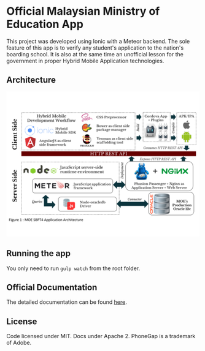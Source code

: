 # Official Malaysian Ministry of Education App
This project was developed using Ionic with a Meteor backend. The sole feature of this app is to verify any student's application to the nation's boarding school. It is also at the same time an unofficial lesson for the government in proper Hybrid Mobile Application technologies.

## Architecture
<img src="MOE%20SBPT4%20Architecture.svg" alt="">

## Running the app

You only need to run `gulp watch` from the root folder.

## Official Documentation

The detailed documentation can be found [here](https://docs.google.com/document/d/1LCQQUMiQV-8vSwk_JBIYTSkVQnZGb73Dte6XSJo3dgI/edit?usp=sharing).

## License
Code licensed under MIT. Docs under Apache 2. PhoneGap is a trademark of Adobe.

